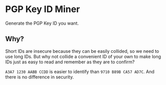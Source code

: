 # PGP Key ID Miner
Generate the PGP Key ID you want.

## Why?

Short IDs are insecure because they can be easily collided, so we need to use long IDs. But why not collide a convenient ID of your own to make long IDs just as easy to read and remember as they are to confirm?

`A3A7 1230 AABB CCDD` is easier to identify than `9710 B89B CA57 AD7C`. And there is no difference in security.